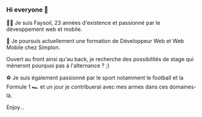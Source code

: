 ### Hi everyone 👋

👨‍💻 Je suis Faysoil, 23 années d'existence et passionné par le déveoppement web et mobile.

🧠 Je poursuis actuellement une formation de Développeur Web et Web Mobile chez Simplon.

Ouvert au front ainsi qu'au back, je recherche des possibilités de stage qui mèneront pourquoi pas à l'alternance ? ;)

⚽ Je suis également passionné par le sport notamment le football et la Formule 1 🏎 et un jour je contribuerai avec mes armes dans ces domaines-là.

Enjoy...
